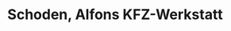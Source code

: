 ---
title: "Schoden, Alfons KFZ-Werkstatt"
url: /krautscheid/schoden-alfons-kfz-werkstatt/
shop: Autowerkstatt
---